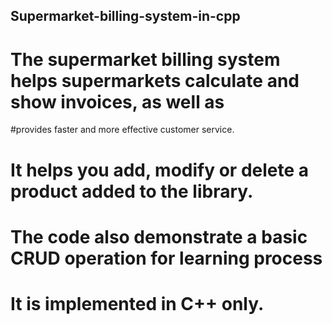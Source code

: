 ## Supermarket-billing-system-in-cpp

# The supermarket billing system helps supermarkets calculate and show invoices, as well as
#provides faster and more effective customer service.
# It helps you add, modify or delete a product added to the library.
# The code also demonstrate a basic CRUD operation for learning process
# It is implemented in C++ only.
